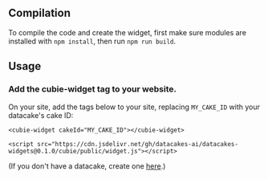 
## Compilation

To compile the code and create the widget, first make sure modules are installed with `npm install`, then run `npm run build`.

## Usage

### Add the cubie-widget tag to your website.

On your site, add the tags below to your site, replacing `MY_CAKE_ID` with your datacake's cake ID:
```
<cubie-widget cakeId="MY_CAKE_ID"></cubie-widget>

<script src="https://cdn.jsdelivr.net/gh/datacakes-ai/datacakes-widgets@0.1.0/cubie/public/widget.js"></script>

```

(If you don't have a datacake, create one [here](https://www.datacakes.ai/).)
